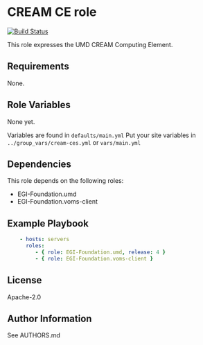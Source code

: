 # CREAM CE role

[![Build Status](https://travis-ci.org/EGI-Foundation/ansible-role-cream-ce.svg?branch=v0.1.0-rc)](https://travis-ci.org/EGI-Foundation/ansible-role-cream-ce)

This role expresses the UMD CREAM Computing Element.

## Requirements

None.

## Role Variables

None yet.

Variables are found in `defaults/main.yml`
Put your site variables in `../group_vars/cream-ces.yml` or `vars/main.yml`

## Dependencies

This role depends on the following roles:

  - EGI-Foundation.umd
  - EGI-Foundation.voms-client
  
## Example Playbook


```yaml
    - hosts: servers
      roles:
         - { role: EGI-Foundation.umd, release: 4 }
         - { role: EGI-Foundation.voms-client }
```

## License

Apache-2.0

## Author Information

<!--
Add the relevant contributors
-->
See AUTHORS.md